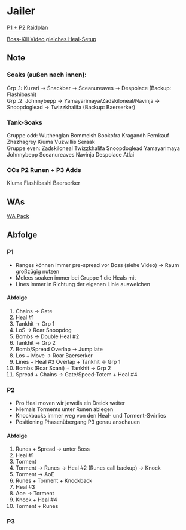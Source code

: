 # Jailer

[P1 + P2 Raidplan](https://raidplan.io/plan/WmOec7XrBe7HASed)

[Boss-Kill Video gleiches Heal-Setup](https://www.youtube.com/watch?v=AwcrrOD72k8)

## Note

### Soaks (außen nach innen):
Grp .1: Kuzari -> Snackbar -> Sceanureaves -> Despolace (Backup: Flashibashi)\
Grp .2: Johnnybepp ->  Yamayarimaya/Zadskiloneal/Navinja -> Snoopdoglead -> Twizzkhalifa (Backup: Baerserker)

### Tank-Soaks
Gruppe odd: Wuthenglan Bommelsh Bookofra Kragandh Fernkauf Zhazhagrey Kiuma Vuzwillis Seraak\
Gruppe even: Zadskiloneal Twizzkhalifa Snoopdoglead Yamayarimaya Johnnybepp Sceanureaves Navinja Despolace Atlai 

### CCs P2 Runen + P3 Adds
Kiuma Flashibashi Baerserker 

## WAs

[WA Pack](https://wago.io/X28bMaY89)

## Abfolge

### P1

- Ranges können immer pre-spread vor Boss (siehe Video) -> Raum großzügig nutzen
- Melees soaken immer bei Gruppe 1 die Heals mit
- Lines immer in Richtung der eigenen Linie ausweichen

#### Abfolge

1. Chains -> Gate
2. Heal #1
3. Tankhit -> Grp 1
4. LoS -> Roar Snoopdog
5. Bombs -> Double Heal #2
6. Tankhit -> Grp 2
7. Bomb/Spread Overlap -> Jump late
8. Los + Move -> Roar Baerserker
9. Lines + Heal #3 Overlap + Tankhit -> Grp 1
10. Bombs (Roar Scani) + Tankhit -> Grp 2
11. Spread + Chains -> Gate/Speed-Totem + Heal #4

### P2

- Pro Heal moven wir jeweils ein Dreick weiter
- Niemals Torments unter Runen ablegen
- Knockbacks immer weg von den Heal- und Torment-Swirlies
- Positioning Phasenübergang P3 genau anschauen

#### Abfolge

1. Runes + Spread -> unter Boss
2. Heal #1
3. Torment
4. Torment -> Runes -> Heal #2 (Runes call backup) -> Knock
5. Torment -> AoE
6. Runes + Torment + Knockback 
7. Heal #3
8. Aoe -> Torment
9. Knock + Heal #4
10. Torment + Runes

### P3